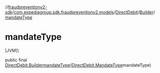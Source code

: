 //[fraudpreventionv2-sdk](../../../../index.md)/[com.expediagroup.sdk.fraudpreventionv2.models](../../index.md)/[DirectDebit](../index.md)/[Builder](index.md)/[mandateType](mandate-type.md)

# mandateType

[JVM]\

public final [DirectDebit.Builder](index.md)[mandateType](mandate-type.md)([DirectDebit.MandateType](../-mandate-type/index.md)mandateType)
